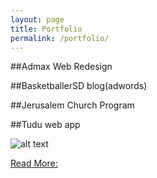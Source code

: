 ```yaml
---
layout: page
title: Portfolio
permalink: /portfolio/
---
```


##Admax Web Redesign

##BasketballerSD blog(adwords)

##Jerusalem Church Program

##Tudu web app

![alt text](https://lh5.googleusercontent.com/-0CIb94NuMnY/VMk9QW-jSzI/AAAAAAAAAJQ/X1zWrelve-E/w567-h530-no/tudu%2Bweb%2Bapp.png "Tudu")

 [Read More:](https://hero02.github.io/pf1_tudu.md)
 


##
